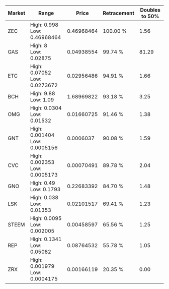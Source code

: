 | Market | Range | Price| Retracement | Doubles to 50% |
| --- | --- | --- | --- | --- |
| ZEC | High: 0.998<br />Low: 0.46968464 | 0.46968464 | 100.00 % | 1.56 |
| GAS | High: 8<br />Low: 0.02875 | 0.04938554 | 99.74 % | 81.29 |
| ETC | High: 0.07052<br />Low: 0.0273672 | 0.02956486 | 94.91 % | 1.66 |
| BCH | High: 9.88<br />Low: 1.09 | 1.68969822 | 93.18 % | 3.25 |
| OMG | High: 0.0304<br />Low: 0.01532 | 0.01660725 | 91.46 % | 1.38 |
| GNT | High: 0.001404<br />Low: 0.0005156 | 0.0006037 | 90.08 % | 1.59 |
| CVC | High: 0.002353<br />Low: 0.0005173 | 0.00070491 | 89.78 % | 2.04 |
| GNO | High: 0.49<br />Low: 0.1793 | 0.22683392 | 84.70 % | 1.48 |
| LSK | High: 0.038<br />Low: 0.01353 | 0.02101517 | 69.41 % | 1.23 |
| STEEM | High: 0.0095<br />Low: 0.002005 | 0.00458597 | 65.56 % | 1.25 |
| REP | High: 0.1341<br />Low: 0.05082 | 0.08764532 | 55.78 % | 1.05 |
| ZRX | High: 0.001979<br />Low: 0.0004175 | 0.00166119 | 20.35 % | 0.00 |
